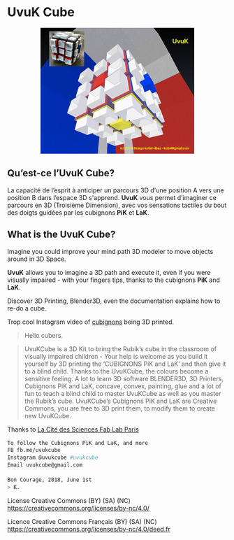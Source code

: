 # UvuK Cube

<p align="center" >
  <img src="uvuk-03.jpg" title="UvuK" float=left>
</p>

## Qu’est-ce l’UvuK Cube?

La capacité de l’esprit à anticiper un parcours 3D d'une position A vers une position B dans l’espace 3D s'apprend.
**UvuK** vous permet d’imaginer ce parcours en 3D (Troisième Dimension), avec vos sensations tactiles du bout des doigts guidées par les cubignons **PiK** et **LaK**.


## What is the UvuK Cube?

Imagine you could improve your mind path 3D modeler to move objects around in 3D Space.

**UvuK** allows you to imagine a 3D path and execute it, even if you were visually impaired - with your fingers tips, thanks to the cubignons **PiK** and **LaK**.

Discover 3D Printing, Blender3D, even the documentation explains how to re-do a cube.

Trop cool Instagram video of [cubignons](https://instagram.com/p/BknzR3xnqnM/) being 3D printed. 

> Hello cubers.

> UvuKCube is a 3D Kit to bring the Rubik’s cube in the classroom of visually impaired children - Your help is welcome as you build it yourself by 3D printing the ‘CUBIGNONS PiK and LaK’ and then give it to a blind child. Thanks to the UvuKCube, the colours become a sensitive feeling.
A lot to learn 3D software BLENDER3D, 3D Printers, Cubignons PiK and LaK, concave, convex, painting, glue and a lot of fun to teach a blind child to master UvuKCube as well as you master the Rubik’s cube.
UvuKCube’s Cubignons PiK and LaK are Creative Commons, you are free to 3D print them, to modify them to create new UvuKCube.

Thanks to [La Cité des Sciences Fab Lab Paris](http://carrefour-numerique.cite-sciences.fr/fablab/wiki/doku.php?id=projets:uvuk_cube)

``` bash
To follow the Cubignons PiK and LaK, and more
FB fb.me/uvukcube
Instagram @uvukcube #uvukcube
Email uvukcube@gmail.com

Bon Courage, 2018, June 1st
> K.
```

License Creative Commons (BY) (SA) (NC) https://creativecommons.org/licenses/by-nc/4.0/

Licence Creative Commons Français (BY) (SA) (NC) https://creativecommons.org/licenses/by-nc/4.0/deed.fr
